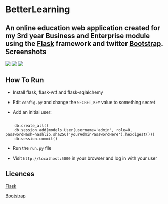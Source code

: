 BetterLearning
==============

An online education web application created for my 3rd year Business and Enterprise module
using the <a href="http://flask.pocoo.org/">Flask</a> framework and twitter <a href="http://www.getbootstrap.com">Bootstrap</a>.
Screenshots
-----------
<img src="http://www.matthewoneill.com/files/mobileView.png">
<img src="http://www.matthewoneill.com/files/grades.png">
<img src="http://www.matthewoneill.com/files/quiz.png">

How To Run
----------

* Install flask, flask-wtf and flask-sqlalchemy

* Edit <code>config.py</code> and change the <code>SECRET_KEY</code> value to something secret

* Add an initial user:

<pre><code>
    db.create_all()
    db.session.add(models.User(username='admin', role=0, passwordHash=hashlib.sha256('yourAdminPasswordHere').hexdigest()))
    db.session.commit()
</code></pre>

* Run the <code>run.py</code> file

* Visit <code>http://localhost:5000</code> in your browser and log in with your user

Licences
--------
<a href="http://flask.pocoo.org/docs/license/">Flask</a>

<a href="http://www.apache.org/licenses/LICENSE-2.0">Bootstrap</a>
